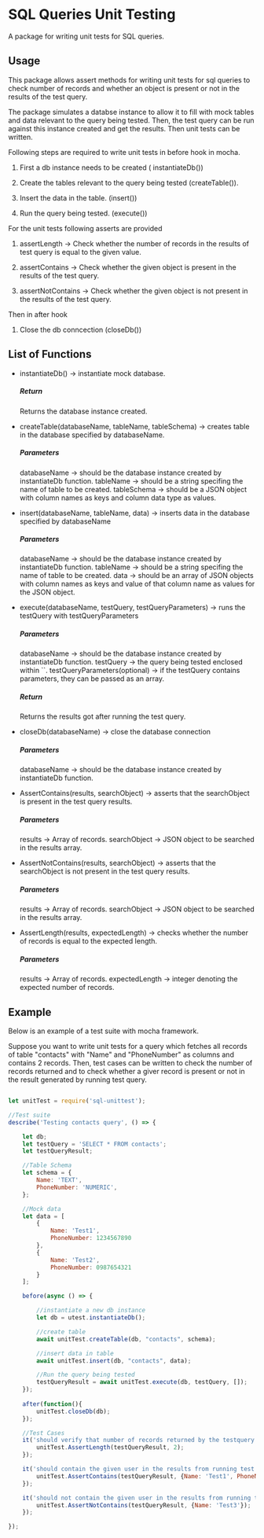 # SQL Queries Unit Testing

A package for writing unit tests for SQL queries.

## Usage

This package allows assert methods for writing unit tests for sql queries to check number of records and whether an object is present or not in the results of the test query.

The package simulates a databse instance to allow it to fill with mock tables and data relevant to the query being tested. 
Then, the test query can be run against this instance created and get the results.
Then unit tests can be written.

Following steps are required to write unit tests in before hook in mocha.
1) First a db instance needs to be created ( instantiateDb())

2) Create the tables relevant to the query being tested (createTable()).

3) Insert the data in the table. (insert())

4) Run the query being tested. (execute())

For the unit tests following asserts are provided
1) assertLength -> Check whether the number of records in the results of test query is equal to the given value.

2) assertContains -> Check whether the given object is present in the results of the test query.

3) assertNotContains -> Check whether the given object is not present in the results of the test query.

Then in after hook
1) Close the db conncection (closeDb())


## List of Functions

* instantiateDb() -> instantiate mock database.

  #####    Return
     Returns the database instance created.

* createTable(databaseName, tableName, tableSchema) -> creates table in the database specified by databaseName. 

  #####    Parameters
     databaseName -> should be the database instance created by instantiateDb function.
     tableName -> should be a string specifing the name of table to be created.
     tableSchema -> should be a JSON object with column names as keys and column data type as values.

* insert(databaseName, tableName, data) -> inserts data in the database specified by databaseName

  #####    Parameters
     databaseName -> should be the database instance created by instantiateDb function.
     tableName -> should be a string specifing the name of table to be created.
     data -> should be an array of JSON objects with column names as keys and value of that column name as values for the JSON object.

* execute(databaseName, testQuery, testQueryParameters) -> runs the testQuery with testQueryParameters

  #####    Parameters
     databaseName -> should be the database instance created by instantiateDb function.
     testQuery -> the query being tested enclosed within ``.
     testQueryParameters(optional) -> if the testQuery contains parameters, they can be passed as an array.

  #####    Return
     Returns the results got after running the test query.

* closeDb(databaseName) -> close the database connection

  #####    Parameters
     databaseName -> should be the database instance created by instantiateDb function.
     
* AssertContains(results, searchObject) -> asserts that the searchObject is present in the test query results.

  #####    Parameters
     results -> Array of records.
     searchObject -> JSON object to be searched in the results array.

* AssertNotContains(results, searchObject) -> asserts that the searchObject is not present in the test query results.

  #####    Parameters
     results -> Array of records.
     searchObject -> JSON object to be searched in the results array.

* AssertLength(results, expectedLength) -> checks whether the number of records is equal to the expected length.

  #####    Parameters
     results -> Array of records.
     expectedLength -> integer denoting the expected number of records.
  
## Example

Below is an example of a test suite with mocha framework.

Suppose you want to write unit tests for a query which fetches all records of table "contacts" with "Name" and "PhoneNumber" as columns and contains 2 records.
Then, test cases can be written to check the number of records returned and to check whether a giver record is present or not in the result generated by running test query.

``` js

let unitTest = require('sql-unittest');

//Test suite
describe('Testing contacts query', () => {

    let db;
    let testQuery = 'SELECT * FROM contacts';
    let testQueryResult;

    //Table Schema
    let schema = {
        Name: 'TEXT',
        PhoneNumber: 'NUMERIC', 
    };

    //Mock data
    let data = [
        {
            Name: 'Test1',
            PhoneNumber: 1234567890
        },
        {
            Name: 'Test2',
            PhoneNumber: 0987654321
        }
    ];

    before(async () => {  

        //instantiate a new db instance
        let db = utest.instantiateDb();

        //create table
        await unitTest.createTable(db, "contacts", schema);

        //insert data in table
        await unitTest.insert(db, "contacts", data);

        //Run the query being tested
        testQueryResult = await unitTest.execute(db, testQuery, []);
    });
    
    after(function(){
        unitTest.closeDb(db);
    });

    //Test Cases
    it('should verify that number of records returned by the testquery is 2', async() => {
        unitTest.AssertLength(testQueryResult, 2);    
    });

    it('should contain the given user in the results from running test query', async() => {
        unitTest.AssertContains(testQueryResult, {Name: 'Test1', PhoneNumber: 1234567890});    
    });

    it('should not contain the given user in the results from running test query', async() => {
        unitTest.AssertNotContains(testQueryResult, {Name: 'Test3'});    
    });

});

```




